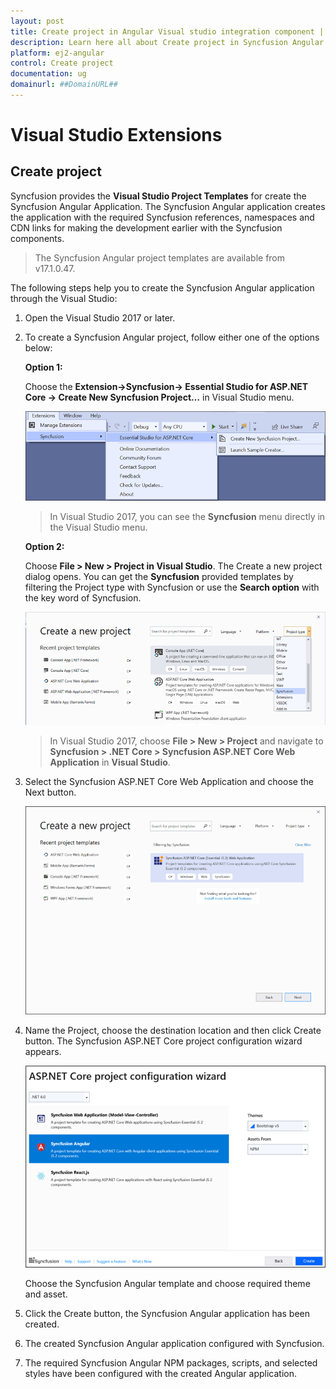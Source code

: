 ```yaml
---
layout: post
title: Create project in Angular Visual studio integration component | Syncfusion
description: Learn here all about Create project in Syncfusion Angular Visual studio integration component of Syncfusion Essential JS 2 and more.
platform: ej2-angular
control: Create project 
documentation: ug
domainurl: ##DomainURL##
---
```


# Visual Studio Extensions

## Create project

Syncfusion provides the **Visual Studio Project Templates** for create the Syncfusion Angular Application. The Syncfusion Angular application creates the application with the required Syncfusion references, namespaces and CDN links for making the development earlier with the Syncfusion components.

> The Syncfusion Angular project templates are available from v17.1.0.47.

The following steps help you to create the Syncfusion Angular application through the Visual Studio:

1. Open the Visual Studio 2017 or later.

2. To create a Syncfusion Angular project, follow either one of the options below:
  
    **Option 1:**

      Choose the **Extension->Syncfusion-> Essential Studio for ASP.NET Core -> Create New Syncfusion Project…** in Visual Studio menu.

      ![new project](images/new-project.png)

      > In Visual Studio 2017, you can see the **Syncfusion** menu directly in the Visual Studio menu.

     **Option 2:**

      Choose **File > New > Project in Visual Studio**. The Create a new project dialog opens. You can get the **Syncfusion** provided templates by filtering the Project type with Syncfusion or use the **Search option** with the key word of Syncfusion.

      ![syncfusion template](images/create-new-project.png)

      > In Visual Studio 2017, choose **File > New > Project** and navigate to **Syncfusion > .NET Core > Syncfusion ASP.NET Core Web Application** in **Visual Studio**.

3. Select the Syncfusion ASP.NET Core Web Application and choose the Next button.

    ![syncfusion template](images/syncfusion-template.png)

4. Name the Project, choose the destination location and then click Create button. The Syncfusion ASP.NET Core project configuration wizard appears.

    ![project configuration](images/angular-project-wizard.png)

    Choose the Syncfusion Angular template and choose required theme and asset.

5. Click the Create button, the Syncfusion Angular application has been created.

6. The created Syncfusion Angular application configured with Syncfusion.

7. The required Syncfusion Angular NPM packages, scripts, and selected styles have been configured with the created Angular application.
